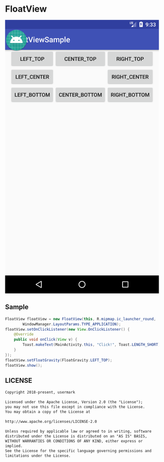 # FloatView

![](screenshot.png)

## Sample

```java
FloatView floatView = new FloatView(this, R.mipmap.ic_launcher_round,
        WindowManager.LayoutParams.TYPE_APPLICATION);
floatView.setOnClickListener(new View.OnClickListener() {
    @Override
    public void onClick(View v) {
        Toast.makeText(MainActivity.this, "Click!", Toast.LENGTH_SHORT).show();
    }
});
floatView.setFloatGravity(FloatGravity.LEFT_TOP);
floatView.show();
```

## LICENSE

    Copyright 2018-present, usermark

    Licensed under the Apache License, Version 2.0 (the "License");
    you may not use this file except in compliance with the License.
    You may obtain a copy of the License at

    http://www.apache.org/licenses/LICENSE-2.0

    Unless required by applicable law or agreed to in writing, software
    distributed under the License is distributed on an "AS IS" BASIS,
    WITHOUT WARRANTIES OR CONDITIONS OF ANY KIND, either express or implied.
    See the License for the specific language governing permissions and
    limitations under the License.